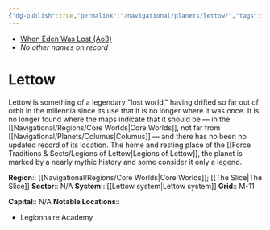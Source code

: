 ```yaml
---
{"dg-publish":true,"permalink":"/navigational/planets/lettow/","tags":["map","planet","core"]}
---
```


- [When Eden Was Lost (Ao3)](https://archiveofourown.org/works/19334440/chapters/45992584)
- *No other names on record*
# Lettow

Lettow is something of a legendary "lost world," having drifted so far out of orbit in the millennia since its use that it is no longer where it was once. It is no longer found where the maps indicate that it should be — in the [[Navigational/Regions/Core Worlds\|Core Worlds]], not far from [[Navigational/Planets/Columus\|Columus]] — and there has no been no updated record of its location. The home and resting place of the [[Force Traditions & Sects/Legions of Lettow\|Legions of Lettow]], the planet is marked by a nearly mythic history and some consider it only a legend. 

**Region**::  [[Navigational/Regions/Core Worlds\|Core Worlds]]; [[The Slice\|The Slice]]
**Sector**::  N/A
**System**::  [[Lettow system\|Lettow system]]
**Grid**::  M-11

**Capital**::  N/A
**Notable Locations**::
- Legionnaire Academy
